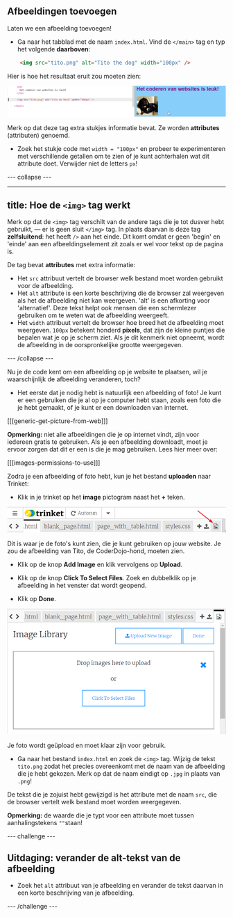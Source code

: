 ## Afbeeldingen toevoegen

Laten we een afbeelding toevoegen!

- Ga naar het tabblad met de naam `index.html`. Vind de `</main>` tag en typ het volgende **daarboven**: 

```html
    <img src="tito.png" alt="Tito the dog" width="100px" />
```

Hier is hoe het resultaat eruit zou moeten zien:

![Image code and picture of Tito](images/egImgCodeTito.png)

Merk op dat deze tag extra stukjes informatie bevat. Ze worden **attributes** (attributen) genoemd.

- Zoek het stukje code met `width = "100px"` en probeer te experimenteren met verschillende getallen om te zien of je kunt achterhalen wat dit attribute doet. Verwijder niet de letters `px`!

\--- collapse \---

* * *

## title: Hoe de `<img>` tag werkt

Merk op dat de `<img>` tag verschilt van de andere tags die je tot dusver hebt gebruikt, — er is geen sluit `</img>` tag. In plaats daarvan is deze tag **zelfsluitend**: het heeft `/>` aan het einde. Dit komt omdat er geen 'begin' en 'einde' aan een afbeeldingselement zit zoals er wel voor tekst op de pagina is.

De tag bevat **attributes** met extra informatie:

- Het `src` attribuut vertelt de browser welk bestand moet worden gebruikt voor de afbeelding. 
- Het `alt` attribute is een korte beschrijving die de browser zal weergeven als het de afbeelding niet kan weergeven. 'alt' is een afkorting voor 'alternatief'. Deze tekst helpt ook mensen die een schermlezer gebruiken om te weten wat de afbeelding weergeeft.
- Het `width` attribuut vertelt de browser hoe breed het de afbeelding moet weergeven. `100px` betekent honderd **pixels**, dat zijn de kleine puntjes die bepalen wat je op je scherm ziet. Als je dit kenmerk niet opneemt, wordt de afbeelding in de oorspronkelijke grootte weergegeven.

\--- /collapse \---

Nu je de code kent om een ​​afbeelding op je website te plaatsen, wil je waarschijnlijk de afbeelding veranderen, toch?

- Het eerste dat je nodig hebt is natuurlijk een afbeelding of foto! Je kunt er een gebruiken die je al op je computer hebt staan, zoals een foto die je hebt gemaakt, of je kunt er een downloaden van internet.

[[[generic-get-picture-from-web]]]

**Opmerking:** niet alle afbeeldingen die je op internet vindt, zijn voor iedereen gratis te gebruiken. Als je een afbeelding downloadt, moet je ervoor zorgen dat dit er een is die je mag gebruiken. Lees hier meer over:

[[[images-permissions-to-use]]]

Zodra je een afbeelding of foto hebt, kun je het bestand **uploaden** naar Trinket:

- Klik in je trinket op het **image** pictogram naast het **+** teken. 

![The image icon](images/tktImageIconArrow.png)

Dit is waar je de foto's kunt zien, die je kunt gebruiken op jouw website. Je zou de afbeelding van Tito, de CoderDojo-hond, moeten zien.

- Klik op de knop **Add Image** en klik vervolgens op **Upload**.

- Klik op de knop **Click To Select Files**. Zoek en dubbelklik op je afbeelding in het venster dat wordt geopend.

- Klik op **Done**.

![Image upload area](images/tktUploadImages.png)

Je foto wordt geüpload en moet klaar zijn voor gebruik.

- Ga naar het bestand `index.html` en zoek de `<img>` tag. Wijzig de tekst `tito.png` zodat het precies overeenkomt met de naam van de afbeelding die je hebt gekozen. Merk op dat de naam eindigt op `.jpg` in plaats van `.png`!

De tekst die je zojuist hebt gewijzigd is het attribute met de naam `src`, die de browser vertelt welk bestand moet worden weergegeven.

**Opmerking:** de waarde die je typt voor een attribute moet tussen aanhalingstekens `""`staan!

\--- challenge \---

## Uitdaging: verander de alt-tekst van de afbeelding

- Zoek het `alt` attribuut van je afbeelding en verander de tekst daarvan in een korte beschrijving van je afbeelding. 

\--- /challenge \---